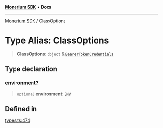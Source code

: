 [**Monerium SDK**](../README.md) • **Docs**

***

[Monerium SDK](../README.md) / ClassOptions

# Type Alias: ClassOptions

> **ClassOptions**: `object` & [`BearerTokenCredentials`](BearerTokenCredentials.md)

## Type declaration

### environment?

> `optional` **environment**: [`ENV`](ENV.md)

## Defined in

[types.ts:474](https://github.com/monerium/js-monorepo/blob/8ffdbde7b0c2c3e7515c531fdf342b90982e6cc9/packages/sdk/src/types.ts#L474)
